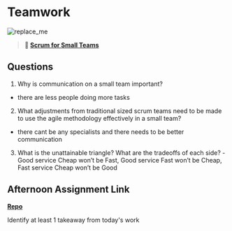 # Teamwork

![replace_me](https://codeworks.blob.core.windows.net/public/assets/img/illustrations/placeholder.svg)

> **📖 [Scrum for Small Teams](https://codeworksacademy.com/fs-student-guide/resources/wk8-9/02-Scrum-For-Small-Teams)**

## Questions

1. Why is communication on a small team important?
- there are less people doing more tasks
2. What adjustments from traditional sized scrum teams need to be made to use the agile methodology effectively in a small team?
- there cant be any specialists and there needs to be better communication
3. What is the unattainable triangle? What are the tradeoffs of each side?
-Good service Cheap won’t be Fast, Good service Fast won’t be Cheap, Fast service Cheap won’t be Good
## Afternoon Assignment Link

**[Repo](https://github.com/BrysonBloom/no-link)**

Identify at least 1 takeaway from today's work
